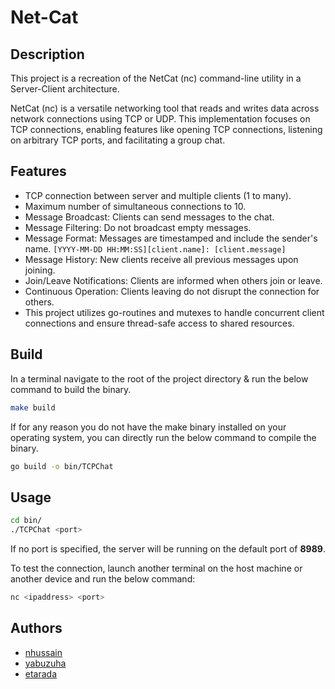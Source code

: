 # Net-Cat

## Description

This project is a recreation of the NetCat (nc) command-line utility in a
Server-Client architecture.

NetCat (nc) is a versatile networking tool that reads and writes data
across network connections using TCP or UDP. This implementation focuses
on TCP connections, enabling features like opening TCP connections, listening
on arbitrary TCP ports, and facilitating a group chat.

## Features

- TCP connection between server and multiple clients (1 to many).
- Maximum number of simultaneous connections to 10.
- Message Broadcast: Clients can send messages to the chat.
- Message Filtering: Do not broadcast empty messages.
- Message Format: Messages are timestamped and include the sender's name.
  `[YYYY-MM-DD HH:MM:SS][client.name]: [client.message]`
- Message History: New clients receive all previous messages upon joining.
- Join/Leave Notifications: Clients are informed when others join or leave.
- Continuous Operation: Clients leaving do not disrupt the connection for others.
- This project utilizes go-routines and mutexes to handle concurrent client
  connections and ensure thread-safe access to shared resources.

## Build

In a terminal navigate to the root of the project directory & run the below
command to build the binary.

```bash
make build
```

If for any reason you do not have the make binary installed on your operating
system, you can directly run the below command to compile the binary.

```bash
go build -o bin/TCPChat
```

## Usage

```bash
cd bin/
./TCPChat <port>
```

If no port is specified, the server will be running on the default port of **8989**.

To test the connection, launch another terminal on the host machine or another
device and run the below command:

```bash
nc <ipaddress> <port>
```

## Authors

- [nhussain](https://learn.reboot01.com/git/nhussain)
- [yabuzuha](https://learn.reboot01.com/git/yabuzuha)
- [etarada](https://learn.reboot01.com/git/etarada)
